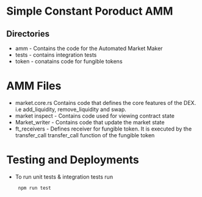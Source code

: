 # Simple Constant Poroduct AMM
## Directories 
- amm - Contains the code for the Automated Market Maker
- tests - contains integration tests
- token - conatains  code for fungible tokens

# AMM Files
- market.core.rs Contains code that defines the core features of the DEX. i.e add_liquidity, remove_liquidity and swap.
- market inspect - Contains code used for viewing contract state
- Market_writer -  Contains code that update the market state
- ft_receivers - Defines receiver for fungible token. It is executed by the transfer_call transfer_call function of the fungible token 


# Testing and Deployments 
 - To run unit tests & integration tests run 
   ```
    npm run test 

